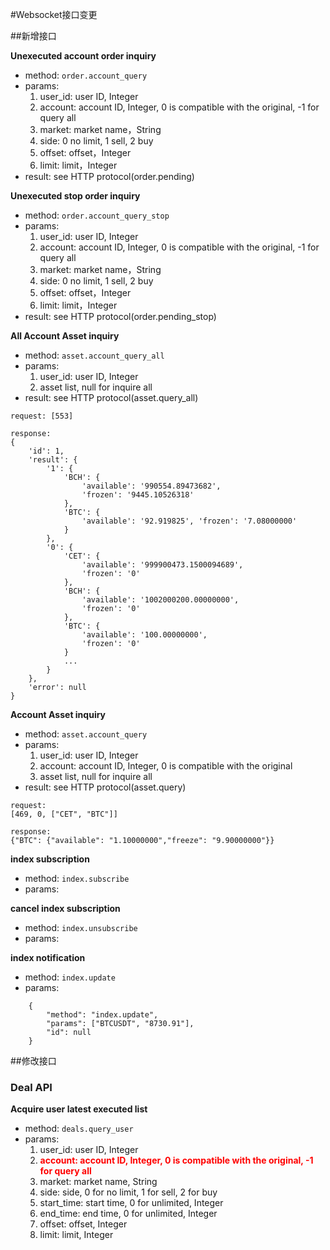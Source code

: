 #Websocket接口变更

##新增接口

**Unexecuted account order inquiry**

* method: `order.account_query`
* params:
	1. user_id: user ID, Integer
	2. account: account ID, Integer, 0 is compatible with the original, -1 for query all
	3. market: market name，String
	4. side: 0 no limit, 1 sell, 2 buy
	5. offset: offset，Integer
	6. limit: limit，Integer
* result: see HTTP protocol(order.pending)

**Unexecuted stop order inquiry**

* method: `order.account_query_stop`
* params:
	1. user_id: user ID, Integer
	2. account: account ID, Integer, 0 is compatible with the original, -1 for query all
	3. market: market name，String
	4. side: 0 no limit, 1 sell, 2 buy
	5. offset: offset，Integer
	6. limit: limit，Integer
* result: see HTTP protocol(order.pending_stop)

**All Account Asset inquiry**

* method: `asset.account_query_all`
* params: 
	1. user_id: user ID, Integer
	2. asset list, null for inquire all
* result: see HTTP protocol(asset.query_all)

```
request: [553]

response:
{
	'id': 1, 
	'result': {
		'1': {
			'BCH': {
				'available': '990554.89473682', 
				'frozen': '9445.10526318'
			}, 
			'BTC': {
				'available': '92.919825', 'frozen': '7.08000000'
			}
		}, 
		'0': { 
		    'CET': {
		        'available': '999900473.1500094689', 
		        'frozen': '0'
		    }, 
		    'BCH': {
		        'available': '1002000200.00000000', 
		        'frozen': '0'
		    },
		    'BTC': {
		        'available': '100.00000000', 
		        'frozen': '0'
		    }
		    ...
		}
	}, 
	'error': null
}
```

**Account Asset inquiry**

* method: `asset.account_query`
* params:
    1. user_id: user ID, Integer
    2. account: account ID, Integer, 0 is compatible with the original
    3. asset list, null for inquire all
* result: see HTTP protocol(asset.query)

```
request:
[469, 0, ["CET", "BTC"]]

response:
{"BTC": {"available": "1.10000000","freeze": "9.90000000"}}
```

**index subscription**

* method: `index.subscribe`
* params:

**cancel index subscription**

* method: `index.unsubscribe`
* params:

**index notification**

* method: `index.update`
* params:

```
	{
		"method": "index.update",
		"params": ["BTCUSDT", "8730.91"],
		"id": null
	}
```

##修改接口
### Deal API

**Acquire user latest executed list**

* method: `deals.query_user`
* params:
	1. user_id: user ID, Integer
	2. <span style='color:red'>**account: account ID, Integer, 0 is compatible with the original, -1 for query all**</style>
	3. market: market name, String
	4. side: side, 0 for no limit, 1 for sell, 2 for buy
	5. start_time: start time, 0 for unlimited, Integer
	6. end_time: end time, 0 for unlimited, Integer
	7. offset: offset, Integer
	8. limit: limit, Integer
